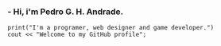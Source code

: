
### - Hi, i'm Pedro G. H. Andrade.
```
print("I'm a programer, web designer and game developer.")
cout << "Welcome to my GitHub profile";
```
